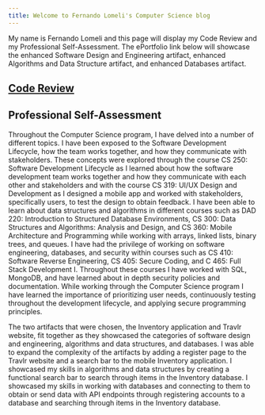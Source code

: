 ```yaml
---
title: Welcome to Fernando Lomeli's Computer Science blog
---
```


My name is Fernando Lomeli and this page will display my Code Review and my Professional Self-Assessment. The ePortfolio link below will showcase the enhanced Software Design and Engineering artifact, enhanced Algorithms and Data Structure artifact, and enhanced Databases artifact.

## [Code Review](https://www.youtube.com/watch?v=vKUt0jJn_pA)

## Professional Self-Assessment

Throughout the Computer Science program, I have delved into a number of different topics. I have been exposed to the Software Development Lifecycle, how the team works together, and how they communicate with stakeholders. These concepts were explored through the course CS 250: Software Development Lifecycle as I learned about how the software development team works together and how they communicate with each other and stakeholders and with the course CS 319: UI/UX Design and Development as I designed a mobile app and worked with stakeholders, specifically users, to test the design to obtain feedback. I have been able to learn about data structures and algorithms in different courses such as DAD 220: Introduction to Structured Database Environments, CS 300: Data Structures and Algorithms: Analysis and Design, and CS 360: Mobile Architecture and Programming while working with arrays, linked lists, binary trees, and queues. I have had the privilege of working on software engineering, databases, and security within courses such as CS 410: Software Reverse Engineering, CS 405: Secure Coding, and C 465: Full Stack Development I. Throughout these courses I have worked with SQL, MongoDB, and have learned about in depth security policies and documentation. While working through the Computer Science program I have learned the importance of prioritizing user needs, continuously testing throughout the development lifecycle, and applying secure programming principles. 

The two artifacts that were chosen, the Inventory application and Travlr website, fit together as they showcased the categories of software design and engineering, algorithms and data structures, and databases. I was able to expand the complexity of the artifacts by adding a register page to the Travlr website and a search bar to the mobile Inventory application. I showcased my skills in algorithms and data structures by creating a functional search bar to search through items in the Inventory database. I showcased my skills in working with databases and connecting to them to obtain or send data with API endpoints through registering accounts to a database and searching through items in the Inventory database.
  
